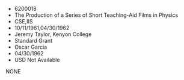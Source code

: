 * 6200018
* The Production of a Series of Short  Teaching-Aid Films in  Physics
* CSE,IIS
* 10/11/1961,04/30/1962
* Jeremy Taylor, Kenyon College
* Standard Grant
* Oscar Garcia
* 04/30/1962
* USD Not Available

NONE